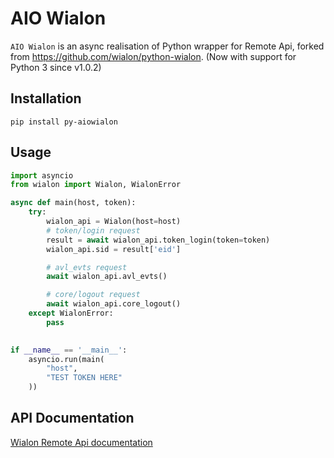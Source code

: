 AIO Wialon
=========

`AIO Wialon` is an async realisation of Python wrapper for Remote Api, 
forked from https://github.com/wialon/python-wialon. (Now with support for Python 3 since v1.0.2)

Installation
------------
    pip install py-aiowialon

Usage
-----

```python
import asyncio
from wialon import Wialon, WialonError

async def main(host, token):
    try:
        wialon_api = Wialon(host=host)
        # token/login request
        result = await wialon_api.token_login(token=token)
        wialon_api.sid = result['eid']

        # avl_evts request
        await wialon_api.avl_evts()

        # core/logout request
        await wialon_api.core_logout()
    except WialonError:
        pass

    
if __name__ == '__main__':
    asyncio.run(main(
        "host",
        "TEST TOKEN HERE"
    ))
```

API Documentation
-----------------

[Wialon Remote Api documentation](http://sdk.wialon.com/wiki/en/sidebar/remoteapi/apiref/apiref "Remote Api")
